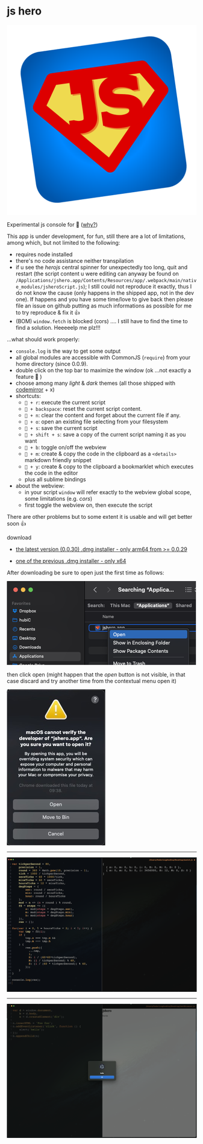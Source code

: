 # js hero
![jshero](https://raw.githubusercontent.com/fedeghe/jshero-app/master/jsheroIcon.png)

Experimental js console for  ([why?](https://github.com/fedeghe/jshero-app/blob/master/WHY.md))

This app is under development, for fun, still there are a lot of limitations, among which, but not limited to the following:
- requires node installed
- there's no code assistance neither transpilation
- if u see the _herojs_ central spinner for unexpectedly too long, quit and restart (the script content u were editing can anyway be found on `/Applications/jshero.app/Contents/Resources/app/.webpack/main/native_modules/jsheroScript.js`); I still could not reproduce it exactly, thus I do not know the cause (only happens in the shipped app, not in the dev one). If happens and you have some time/love to give back then please file an issue on github putting as much informations as possible for me to try reproduce & fix it 👍  
- (BOM) `window.fetch` is blocked (cors) .... I still have to find the time to find a solution. Heeeeelp me plz!!!

...what should work properly:
- `console.log` is the way to get some output
- all global modules are accessible with CommonJS (`require`) from your home directory (since 0.0.9).
- double click on the top bar to maximize the window (ok ...not exactly a feature 🤦 )
- choose among many _light_ & _dark_ themes (all those shipped with [codemirror](https://codemirror.net/) + x)
- shortcuts:
    - ` + r`: execute the current script
    - ` + backspace`: reset the current script content. 
    - ` + n`: clear the content and forget about the current file if any.
    - ` + o`: open an existing file selecting from your filesystem 
    - ` + s`: save the current script
    - ` + shift + s`: save a copy of the current script naming it as you want
    - ` + b`: toggle on/off the webview
    - ` + m`: create & copy the code in the clipboard as a `<details>` markdown friendly snippet
    - ` + y`: create & copy to the clipboard a bookmarklet which executes the code in the editor
    - plus all sublime bindings
 - about the webview:
    - in your script `window` will refer exactly to the webview global scope, some limitations (e.g. _cors_)
    - first toggle the webview on, then execute the script

There are other problems but to some extent it is usable and will get better soon 👍





download
- [the latest version (0.0.30) .dmg installer - only arm64 from >= 0.0.29](https://github.com/fedeghe/jshero-app/raw/master/versions/jshero-0.0.30-arm64.dmg)  

- [one of the previous .dmg installer - only x64](https://github.com/fedeghe/jshero-app/raw/master/versions/)  

After downloading be sure to open just the first time as follows:  

![a screenshot](https://raw.githubusercontent.com/fedeghe/jshero-app/master/img/o1.png "jsHero")  


then click open (might happen that the _open_ button is not visible, in that case discard and try another time from the contextual menu open it)    


![a screenshot](https://raw.githubusercontent.com/fedeghe/jshero-app/master/img/o2.jpeg "jsHero")

---

![a screenshot](https://raw.githubusercontent.com/fedeghe/jshero-app/master/jshero.png "jsHero")

---

![a screenshot](https://raw.githubusercontent.com/fedeghe/jshero-app/master/jsheroB.png "jsHero")